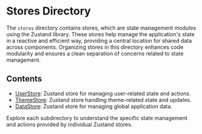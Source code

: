 # Stores Directory

The `stores` directory contains stores, which are state management modules using the Zustand library. These stores help manage the application's state in a reactive and efficient way, providing a central location for shared data across components. Organizing stores in this directory enhances code modularity and ensures a clean separation of concerns related to state management.

## Contents

- [UserStore](./stores/UserStore): Zustand store for managing user-related state and actions.
- [ThemeStore](./stores/ThemeStore): Zustand store handling theme-related state and updates.
- [DataStore](./stores/DataStore): Zustand store for managing global application data.

Explore each subdirectory to understand the specific state management and actions provided by individual Zustand stores.
